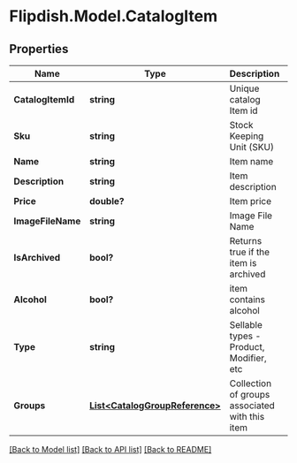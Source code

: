 # Flipdish.Model.CatalogItem
## Properties

Name | Type | Description | Notes
------------ | ------------- | ------------- | -------------
**CatalogItemId** | **string** | Unique catalog Item id | [optional] 
**Sku** | **string** | Stock Keeping Unit (SKU) | [optional] 
**Name** | **string** | Item name | [optional] 
**Description** | **string** | Item description | [optional] 
**Price** | **double?** | Item price | [optional] 
**ImageFileName** | **string** | Image File Name | [optional] 
**IsArchived** | **bool?** | Returns true if the item is archived | [optional] 
**Alcohol** | **bool?** | item contains alcohol | [optional] 
**Type** | **string** | Sellable types - Product, Modifier, etc | [optional] 
**Groups** | [**List&lt;CatalogGroupReference&gt;**](CatalogGroupReference.md) | Collection of groups associated with this item | [optional] 

[[Back to Model list]](../README.md#documentation-for-models) [[Back to API list]](../README.md#documentation-for-api-endpoints) [[Back to README]](../README.md)

